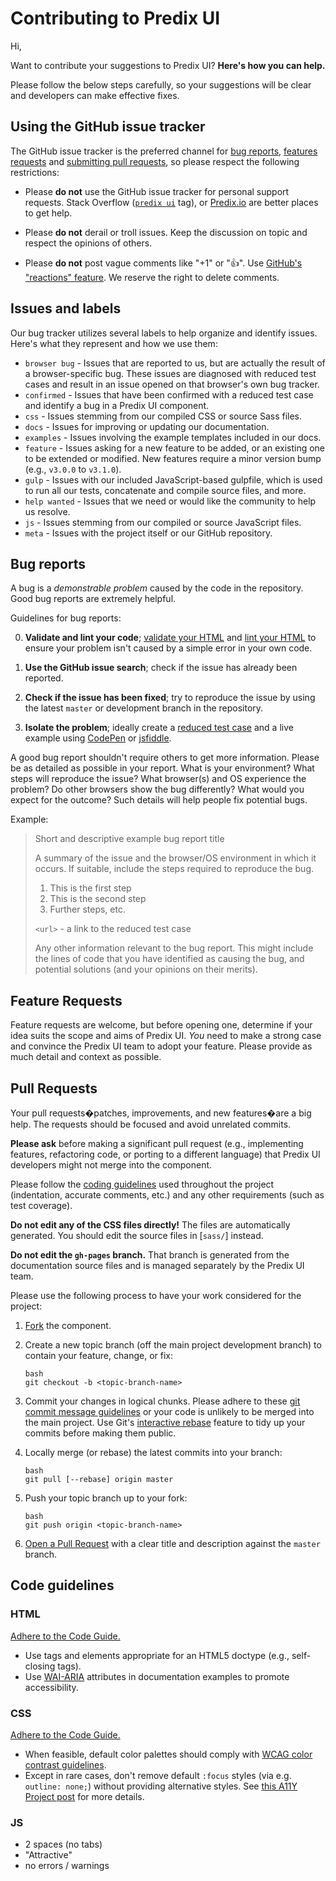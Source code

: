 # Contributing to Predix UI

Hi,

Want to contribute your suggestions to Predix UI? **Here's how you can help.**

Please follow the below steps carefully, so your suggestions will be clear and developers can make effective fixes.

## Using the GitHub issue tracker

The GitHub issue tracker is the preferred channel for [bug reports](#bug-reports), [features requests](#feature-requests)
and [submitting pull requests](#pull-requests), so please respect the following
restrictions:

* Please **do not** use the GitHub issue tracker for personal support requests. Stack
  Overflow ([`predix ui`](https://stackoverflow.com/questions/tagged/predix-ui) tag), or [Predix.io](https://predix.io) are better places to get help.

* Please **do not** derail or troll issues. Keep the discussion on topic and
  respect the opinions of others.

* Please **do not** post vague comments like "+1" or ":thumbsup:".
  Use [GitHub's "reactions" feature](https://github.com/blog/2119-add-reactions-to-pull-requests-issues-and-comments). We reserve the right to delete comments.

## Issues and labels

Our bug tracker utilizes several labels to help organize and identify issues. Here's what they represent and how we use them:

- `browser bug` - Issues that are reported to us, but are actually the result of a browser-specific bug. These issues are diagnosed with reduced test cases and result in an issue opened on that browser's own bug tracker.
- `confirmed` - Issues that have been confirmed with a reduced test case and identify a bug in a Predix UI component.
- `css` - Issues stemming from our compiled CSS or source Sass files.
- `docs` - Issues for improving or updating our documentation.
- `examples` - Issues involving the example templates included in our docs.
- `feature` - Issues asking for a new feature to be added, or an existing one to be extended or modified. New features require a minor version bump (e.g., `v3.0.0` to `v3.1.0`).
- `gulp` - Issues with our included JavaScript-based gulpfile, which is used to run all our tests, concatenate and compile source files, and more.
- `help wanted` - Issues that we need or would like the community to help us resolve.
- `js` - Issues stemming from our compiled or source JavaScript files.
- `meta` - Issues with the project itself or our GitHub repository.


## Bug reports

A bug is a _demonstrable problem_ caused by the code in the repository.
Good bug reports are extremely helpful.

Guidelines for bug reports:

0. **Validate and lint your code**; [validate your HTML](http://html5.validator.nu)
   and [lint your HTML](http://www.dirtymarkup.com/) to ensure your
   problem isn't caused by a simple error in your own code.

1. **Use the GitHub issue search**; check if the issue has already been
   reported.

2. **Check if the issue has been fixed**; try to reproduce the issue by using the
   latest `master` or development branch in the repository.

3. **Isolate the problem**; ideally create a [reduced test
   case](https://css-tricks.com/reduced-test-cases/) and a live example using [CodePen](http://codepen.io/mdwragg/pen/LNwmpB) or [jsfiddle](https://jsfiddle.net/Lqmcwhw0/3/).


A good bug report shouldn't require others to get more information. Please be as detailed as possible in your report. What is your environment? What steps will reproduce the issue? What browser(s) and OS experience the problem? Do other browsers show the bug differently? What would you expect for the outcome? Such details will help people fix potential bugs.

Example:

> Short and descriptive example bug report title
>
> A summary of the issue and the browser/OS environment in which it occurs. If
> suitable, include the steps required to reproduce the bug.
>
> 1. This is the first step
> 2. This is the second step
> 3. Further steps, etc.
>
> `<url>` - a link to the reduced test case
>
> Any other information relevant to the bug report. This might include the lines of code that you have identified as
> causing the bug, and potential solutions (and your opinions on their
> merits).

## Feature Requests

Feature requests are welcome, but before opening one, determine if your idea suits the scope and aims of Predix UI. *You* need to make a strong case and convince the Predix UI team to adopt your feature. Please provide as much detail and context as possible.


## Pull Requests

Your pull requests�patches, improvements, and new features�are a big help. The requests should be focused and avoid unrelated commits.

**Please ask** before making a significant pull request (e.g., implementing features, refactoring code, or porting to a different language) that Predix UI developers might not merge into the component.

Please follow the [coding guidelines](#code-guidelines) used throughout the project (indentation, accurate comments, etc.) and any other requirements (such as test coverage).

**Do not edit any of the CSS files directly!** The files are automatically generated. You should edit the source files in [`sass/`] instead.

**Do not edit the `gh-pages` branch.** That branch is generated from the documentation source files and is managed separately by the Predix UI team.

Please use the following process to have your work considered for the project:

1. [Fork](https://help.github.com/fork-a-repo/) the component.

2. Create a new topic branch (off the main project development branch) to
   contain your feature, change, or fix:

   ```
   bash
   git checkout -b <topic-branch-name>
   ```

3. Commit your changes in logical chunks. Please adhere to these [git commit message guidelines](http://tbaggery.com/2008/04/19/a-note-about-git-commit-messages.html) or your code is unlikely to be merged into the main project. Use Git's [interactive rebase](https://help.github.com/articles/interactive-rebase) feature to tidy up your commits before making them public.

4. Locally merge (or rebase) the latest commits into your branch:

   ```
   bash
   git pull [--rebase] origin master
   ```

5. Push your topic branch up to your fork:

   ```
   bash
   git push origin <topic-branch-name>
   ```

6. [Open a Pull Request](https://help.github.com/articles/using-pull-requests/) with a clear title and description against the `master` branch.

## Code guidelines

### HTML

[Adhere to the Code Guide.](http://codeguide.co/#html)

- Use tags and elements appropriate for an HTML5 doctype (e.g., self-closing tags).
- Use [WAI-ARIA](https://developer.mozilla.org/en-US/docs/Web/Accessibility/ARIA) attributes in documentation examples to promote accessibility.

### CSS

[Adhere to the Code Guide.](http://codeguide.co/#css)

- When feasible, default color palettes should comply with [WCAG color contrast guidelines](http://www.w3.org/TR/WCAG20/#visual-audio-contrast).
- Except in rare cases, don't remove default `:focus` styles (via e.g. `outline: none;`) without providing alternative styles. See [this A11Y Project post](http://a11yproject.com/posts/never-remove-css-outlines/) for more details.

### JS

- 2 spaces (no tabs)
- "Attractive"
- no errors / warnings
